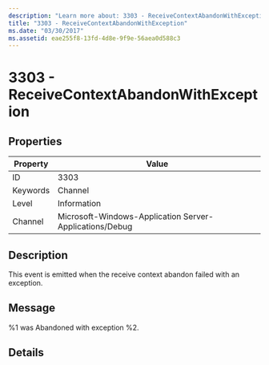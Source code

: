 ```yaml
---
description: "Learn more about: 3303 - ReceiveContextAbandonWithException"
title: "3303 - ReceiveContextAbandonWithException"
ms.date: "03/30/2017"
ms.assetid: eae255f8-13fd-4d8e-9f9e-56aea0d588c3
---
```

# 3303 - ReceiveContextAbandonWithException

## Properties

| Property | Value |
| - | - |
|ID|3303|  
|Keywords|Channel|  
|Level|Information|  
|Channel|Microsoft-Windows-Application Server-Applications/Debug|  
  
## Description  

 This event is emitted when the receive context abandon failed with an exception.  
  
## Message  

 %1 was Abandoned with exception %2.  
  
## Details
